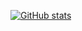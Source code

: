 [![GitHub stats](https://github-readme-stats.vercel.app/api?username=twinki14&show_icons=true&theme=dark)](https://github.com/anuraghazra/github-readme-stats)
